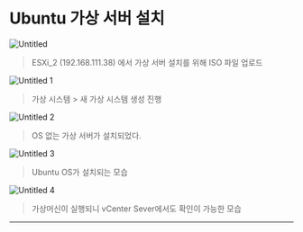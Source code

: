 # Ubuntu 가상 서버 설치

![Untitled](https://user-images.githubusercontent.com/84123877/177450430-6ef592d3-a0f4-49dc-a237-839600c94ad9.png)

> ESXi_2 (192.168.111.38) 에서 가상 서버 설치를 위해 ISO 파일 업로드
> 

![Untitled 1](https://user-images.githubusercontent.com/84123877/177450419-71a6578e-d0e4-4ddd-acd8-1065e57d3d57.png)

> 가상 시스템 > 새 가상 시스템 생성 진행
> 

![Untitled 2](https://user-images.githubusercontent.com/84123877/177450423-be60e58c-2f0d-43dc-9dc7-253fac5397ad.png)

> OS 없는 가상 서버가 설치되었다.
> 

![Untitled 3](https://user-images.githubusercontent.com/84123877/177450424-22444ad6-db41-4259-8cda-e234229c1107.png)

> Ubuntu OS가 설치되는 모습
> 

![Untitled 4](https://user-images.githubusercontent.com/84123877/177450427-aca41b19-44a9-404b-a47d-f17d300b4cba.png)

> 가상머신이 실행되니 vCenter Sever에서도 확인이 가능한 모습

---
